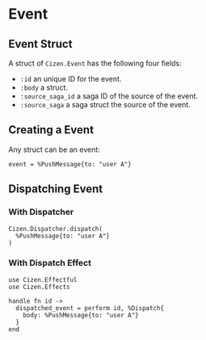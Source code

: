 # Event

## Event Struct

A struct of `Cizen.Event` has the following four fields:

- `:id` an unique ID for the event.
- `:body` a struct.
- `:source_saga_id` a saga ID of the source of the event.
- `:source_saga` a saga struct the source of the event.

## Creating a Event

Any struct can be an event:

    event = %PushMessage{to: "user A"}

## Dispatching Event

### With Dispatcher

    Cizen.Dispatcher.dispatch(
      %PushMessage{to: "user A"}
    )

### With Dispatch Effect

    use Cizen.Effectful
    use Cizen.Effects

    handle fn id ->
      dispatched_event = perform id, %Dispatch{
        body: %PushMessage{to: "user A"}
      }
    end